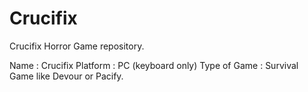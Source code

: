 # Crucifix
Crucifix Horror Game repository.

Name : Crucifix 
Platform : PC (keyboard only)
Type of Game : Survival Game like Devour or Pacify.
